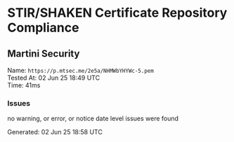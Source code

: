 # STIR/SHAKEN Certificate Repository Compliance

## Martini Security

Name: `https://p.mtsec.me/2e5a/NHMWbYHYWc-5.pem`\
Tested At: 02 Jun 25 18:49 UTC\
Time: 41ms

### Issues

no warning, or error, or notice date level issues were found

Generated: 02 Jun 25 18:58 UTC